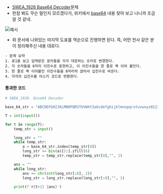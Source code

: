 - [SWEA_1928 Base64 Decoder](https://swexpertacademy.com/main/code/problem/problemDetail.do?contestProbId=AV5PR4DKAG0DFAUq)문제
- 한참 봐도 무슨 말인지 모르겠다가, 위키에서 [base64](../base64.md) 내용 찾아 보고 나니까 조금 알 것 같네.

![예시](../base64.md#예시)

- 위 문서에 나와있는 마지막 도표를 역순으로 진행하면 된다. 즉, 어떤 천사 같은 분이 정리해주신 내용 대로다. 

```ad-tip
- 문제 요약
1. 표1을 보고 입력받은 문자들을 각각 대응하는 숫자로 변경한다.
2. 각 숫자들을 6자리 이진수로 표현하고, 이 이진수들을 한 줄로 쭉 이어 붙인다.
3. 한 줄로 쭉 이어붙인 이진수들을 8자리씩 끊어서 십진수로 바꾼다.
4. 각각의 십진수를 아스키 코드로 변환한다.
```

#### 통과한 코드
```python
# SWEA_1928. Base64 Decoder

base_64_str = "ABCDEFGHIJKLMNOPQRSTUVWXYZabcdefghijklmnopqrstuvwxyz0123456789+/"

T = int(input())

for t in range(T):
    temp_str = input()

    long_str = ""
    while temp_str:
        a = base_64_str.index(temp_str[0])
        long_str += bin(a)[2:].zfill(6)
        temp_str = temp_str.replace(temp_str[0],"", 1)

    ans = ""
    while long_str:
        ans += chr(int(long_str[:8], 2))
        long_str = long_str.replace(long_str[:8],"", 1)
        
    print(f'#{t+1} {ans}')
```